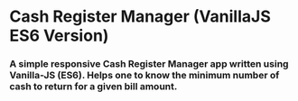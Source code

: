 # Cash Register Manager (VanillaJS ES6 Version)

### A simple responsive Cash Register Manager app written using Vanilla-JS (ES6). Helps one to know the minimum number of cash to return for a given bill amount.
